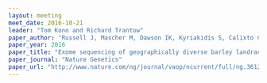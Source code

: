 ```yaml
---
layout: meeting
meet_date: 2016-10-21
leader: "Tom Kono and Richard Trantow"
paper_author: "Russell J, Mascher M, Dawson IK, Kyriakidis S, Calixto C et al."
paper_year: 2016
paper_title: "Exome sequencing of geographically diverse barley landraces and wild relatives gives insights into environmental adaptation"
paper_journal: "Nature Genetics"
paper_url: "http://www.nature.com/ng/journal/vaop/ncurrent/full/ng.3612.html?WT.feed_name=subjects_genetics"
---
```

